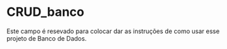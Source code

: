# CRUD_banco
Este campo é resevado para colocar dar as instruções de como usar esse projeto de Banco de Dados.
